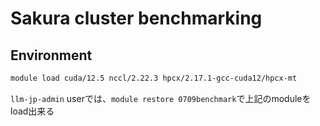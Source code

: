 # Sakura cluster benchmarking

## Environment

```bash
module load cuda/12.5 nccl/2.22.3 hpcx/2.17.1-gcc-cuda12/hpcx-mt
```

`llm-jp-admin` userでは、`module restore 0709benchmark`で上記のmoduleをload出来る
